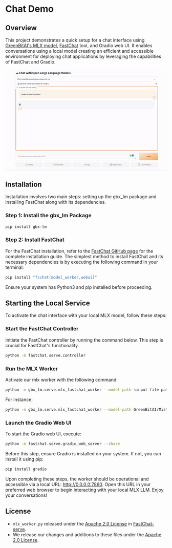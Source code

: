 # Chat Demo

## Overview

This project demonstrates a quick setup for a chat interface using [GreenBitAI's MLX model](https://huggingface.co/collections/GreenBitAI/greenbitai-mlx-llm-6614eb6ceb8da657c2b4ed58), [FastChat](https://github.com/lm-sys/FastChat) tool, and Gradio web UI. It enables conversations using a local model creating an efficient and accessible environment for deploying chat applications by leveraging the capabilities of FastChat and Gradio.


<img src="../../assets/web_chat_demo_mlx.gif" width="960">


## Installation

Installation involves two main steps: setting up the gbx_lm package and installing FastChat along with its dependencies.

### Step 1: Install the gbx_lm Package

```bash
pip install gbx-lm
```

### Step 2: Install FastChat

For the FastChat installation, refer to the [FastChat GitHub page](https://github.com/lm-sys/FastChat) for the complete installation guide. The simplest method to install FastChat and its necessary dependencies is by executing the following command in your terminal:

```bash
pip install "fschat[model_worker,webui]"
```

Ensure your system has Python3 and pip installed before proceeding.

## Starting the Local Service

To activate the chat interface with your local MLX model, follow these steps:

### Start the FastChat Controller

Initiate the FastChat controller by running the command below. This step is crucial for FastChat's functionality.

```bash
python -m fastchat.serve.controller
```

### Run the MLX Worker

Activate our mlx worker with the following command:

```bash
python -m gbx_lm.serve.mlx_fastchat_worker --model-path <input file path or a Hugging Face repo>
```

For instance:

```bash
python -m gbx_lm.serve.mlx_fastchat_worker --model-path GreenBitAI/Mistral-7B-Instruct-v0.2-layer-mix-bpw-3.0-mlx
```

### Launch the Gradio Web UI

To start the Gradio web UI, execute:

```bash
python -m fastchat.serve.gradio_web_server --share
```

Before this step, ensure Gradio is installed on your system. If not, you can install it using pip:

```bash
pip install gradio
```

Upon completing these steps, the worker should be operational and accessible via a local URL: http://0.0.0.0:7860. Open this URL in your preferred web browser to begin interacting with your local MLX LLM. Enjoy your conversations!

## License
- `mlx_worker.py` released under the [Apache 2.0 License](https://github.com/lm-sys/FastChat/tree/main/LICENSE) in [FastChat-serve](https://github.com/lm-sys/FastChat/tree/main/fastchat/serve).
- We release our changes and additions to these files under the [Apache 2.0 License](../../LICENSE).